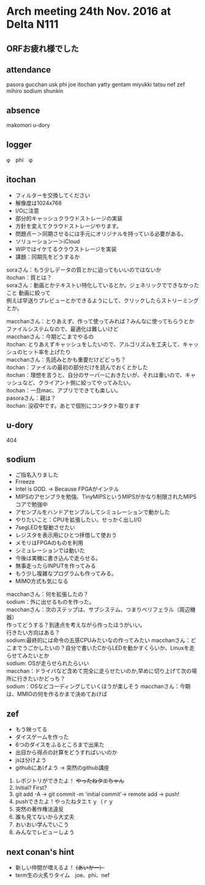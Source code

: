 # Arch meeting 24th Nov. 2016 at Delta N111


## ORFお疲れ様でした

## attendance
pasora gucchan usk phi joe itochan yatty gentam miyukki tatsu nef zef mihiro sodium shunkin
## absence
makomori u-dory
## logger
φ　phi　φ

## itochan
- フィルターを交換してください
- 解像度は1024x768
- I/Oに注意
- 部分的キャッシュクラウドストレージの実装
- 方針を変えてクラウドストレージやります。
- 問題点ー＞同期させるには手元にオリジナルを持っている必要がある。
- ソリューションー＞iCloud
- WIPではイケてるクラウストレージを実装
- 課題：同期先をどうするか

soraさん：もう少しデータの質とかに迫ってもいいのではないか  
itochan：質とは？  
soraさん：動画とかテキストい特化しているとか。ジェネリックでできなかったこと 動画に絞って  
例えば早送りプレビューとかできるようにして、クリックしたらストリーミングとか。  

macchanさん：とりあえず、作って使ってみれば？みんなに使ってもらうとか  
ファイルシステムなので、最適化は難しいけど  
macchanさん：今期どこまでやるの  
itochan: とりあえずキャッシュをしたいので、アルゴリズムを工夫して、キャッシュのヒット率を上げたり  
macchanさん：先読みとかも重要だけどどっち？  
itochan：ファイルの最初の部分だけを読んでおくとかした  
itochan：理想を言うと、自分のサーバーにおきたいが、それは重いので、キャッシュなど、クライアント側に絞ってやってみたい。  
itochan：一旦mac、アプリでできても楽しい。  
pasoraさん：親は？  
itochan: 没収中です。あとで個別にコンタクト取ります  


## u-dory
404

## sodium
- ご指名入りました
- Frreeze
- Intel is GOD. -> Because FPGAがインテル
- MIPSのアセンブラを勉強、TinyMIPSというMIPSがかなり制限されたMIPSコアで勉強中
- アセンブルをハンドアセンブルしてシミュレーションで動かした
- やりたいこと：CPUを拡張したい。せっかく出しI/O
- 7segLEDを駆動させたい
- レジスタを表示用にひとつ拝借して使おう
- メモリはFPGAのものを利用
- シミュレーションでは動いた
- 今後は実機に書き込んで走らせる。
- 無事走ったらINPUTを作ってみる
- もう少し複雑なプログラムも作ってみる。
- MIMO方式も気になる

macchanさん：何を拡張したの？  
sodium：外に出せるものを作った。  
macchanさん：次のステップは、サブシステム、つまりペリフェラル（周辺機器）  
作ってどうする？到達点を考えながら作ったほうがいい。  
行きたい方向はある？  
sodium:最終的には命令の五感CPUみたいなの作ってみたい
macchanさん：どこまでうごかしたいの？自分で書いたCからLEDを動かすくらいか、Linuxを走らせてみたいとか  
sodium: OSが走らせられたらいい  
macchan：ドライバなど含めて完全に走らせたいのか,早めに切り上げて次の場所に行きたいかどっち？  
sodium：OSなどコーディングしていくほうが楽しそう
macchanさん：今期は、MMIOの何を作るかまで決めておけば  

## zef
- もう映ってる
- ダイスゲームを作った
- 6つのダイスをふるところまで出来た
- 出目から得点の計算をどうすればいいのか
- jsは分けよう
- githubにあげよう -> 突然のgithub講座

1. レポジトリができたよ！ ~~やったねタエちゃん~~
2. Initial? First?
3. git add -A -> git commit -m 'initial commit'-> remote add -> push!
4. pushできたよ！やったねタエｔｙ（ｒｙ
5. 突然の著作権法違反
6. 誰も見てないから大丈夫
7. おいおい学んでいこう
8. みんなでレビューしよう

## next conan's hint
- 新しい仲間が増えるよ！  ~~(あいかー）~~
- term生の火炙りタイム　joe、phi、nef

